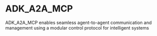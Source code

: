 # ADK_A2A_MCP
ADK_A2A_MCP enables seamless agent-to-agent communication and management using a modular control protocol for intelligent systems

